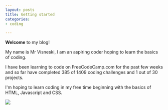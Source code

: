 ```yaml
---
layout: posts
title: Getting started
categories:
- coding

---
```

**Welcome** to my blog!

My name is Mr Visneski, I am an aspiring coder hoping to learn the basics of coding.

I have been learning to code on FreeCodeCamp.com for the past few weeks and so far have completed 385 of 1409 coding challenges and 1 out of 30 projects.

I'm hoping to learn coding in my free time beginning with the basics of HTML, Javascript and CSS.

![](/blog/assets/images/post-1-freecodecampimg.png)